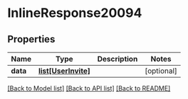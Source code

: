 # InlineResponse20094

## Properties
Name | Type | Description | Notes
------------ | ------------- | ------------- | -------------
**data** | [**list[UserInvite]**](UserInvite.md) |  | [optional] 

[[Back to Model list]](../README.md#documentation-for-models) [[Back to API list]](../README.md#documentation-for-api-endpoints) [[Back to README]](../README.md)


